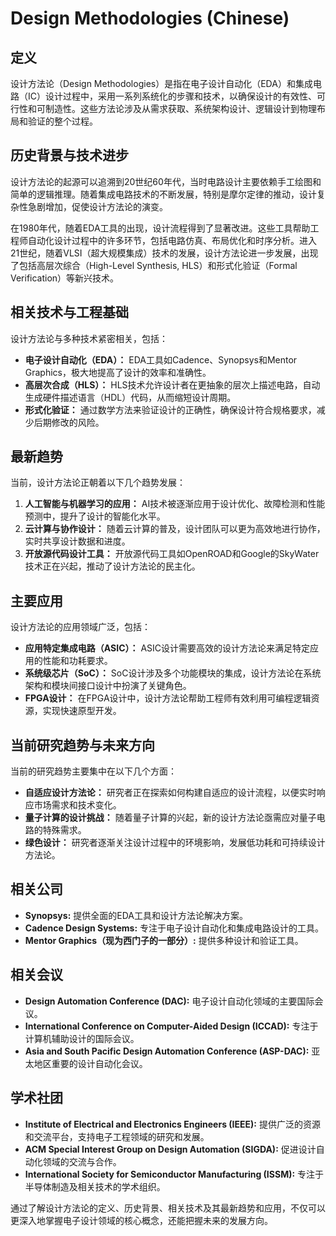 # Design Methodologies (Chinese)

## 定义
设计方法论（Design Methodologies）是指在电子设计自动化（EDA）和集成电路（IC）设计过程中，采用一系列系统化的步骤和技术，以确保设计的有效性、可行性和可制造性。这些方法论涉及从需求获取、系统架构设计、逻辑设计到物理布局和验证的整个过程。

## 历史背景与技术进步
设计方法论的起源可以追溯到20世纪60年代，当时电路设计主要依赖手工绘图和简单的逻辑推理。随着集成电路技术的不断发展，特别是摩尔定律的推动，设计复杂性急剧增加，促使设计方法论的演变。

在1980年代，随着EDA工具的出现，设计流程得到了显著改进。这些工具帮助工程师自动化设计过程中的许多环节，包括电路仿真、布局优化和时序分析。进入21世纪，随着VLSI（超大规模集成）技术的发展，设计方法论进一步发展，出现了包括高层次综合（High-Level Synthesis, HLS）和形式化验证（Formal Verification）等新兴技术。

## 相关技术与工程基础
设计方法论与多种技术紧密相关，包括：

- **电子设计自动化（EDA）：** EDA工具如Cadence、Synopsys和Mentor Graphics，极大地提高了设计的效率和准确性。
- **高层次合成（HLS）：** HLS技术允许设计者在更抽象的层次上描述电路，自动生成硬件描述语言（HDL）代码，从而缩短设计周期。
- **形式化验证：** 通过数学方法来验证设计的正确性，确保设计符合规格要求，减少后期修改的风险。

## 最新趋势
当前，设计方法论正朝着以下几个趋势发展：

1. **人工智能与机器学习的应用：** AI技术被逐渐应用于设计优化、故障检测和性能预测中，提升了设计的智能化水平。
2. **云计算与协作设计：** 随着云计算的普及，设计团队可以更为高效地进行协作，实时共享设计数据和进度。
3. **开放源代码设计工具：** 开放源代码工具如OpenROAD和Google的SkyWater技术正在兴起，推动了设计方法论的民主化。

## 主要应用
设计方法论的应用领域广泛，包括：

- **应用特定集成电路（ASIC）：** ASIC设计需要高效的设计方法论来满足特定应用的性能和功耗要求。
- **系统级芯片（SoC）：** SoC设计涉及多个功能模块的集成，设计方法论在系统架构和模块间接口设计中扮演了关键角色。
- **FPGA设计：** 在FPGA设计中，设计方法论帮助工程师有效利用可编程逻辑资源，实现快速原型开发。

## 当前研究趋势与未来方向
当前的研究趋势主要集中在以下几个方面：

- **自适应设计方法论：** 研究者正在探索如何构建自适应的设计流程，以便实时响应市场需求和技术变化。
- **量子计算的设计挑战：** 随着量子计算的兴起，新的设计方法论亟需应对量子电路的特殊需求。
- **绿色设计：** 研究者逐渐关注设计过程中的环境影响，发展低功耗和可持续设计方法论。

## 相关公司
- **Synopsys:** 提供全面的EDA工具和设计方法论解决方案。
- **Cadence Design Systems:** 专注于电子设计自动化和集成电路设计的工具。
- **Mentor Graphics（现为西门子的一部分）:** 提供多种设计和验证工具。

## 相关会议
- **Design Automation Conference (DAC):** 电子设计自动化领域的主要国际会议。
- **International Conference on Computer-Aided Design (ICCAD):** 专注于计算机辅助设计的国际会议。
- **Asia and South Pacific Design Automation Conference (ASP-DAC):** 亚太地区重要的设计自动化会议。

## 学术社团
- **Institute of Electrical and Electronics Engineers (IEEE):** 提供广泛的资源和交流平台，支持电子工程领域的研究和发展。
- **ACM Special Interest Group on Design Automation (SIGDA):** 促进设计自动化领域的交流与合作。
- **International Society for Semiconductor Manufacturing (ISSM):** 专注于半导体制造及相关技术的学术组织。

通过了解设计方法论的定义、历史背景、相关技术及其最新趋势和应用，不仅可以更深入地掌握电子设计领域的核心概念，还能把握未来的发展方向。